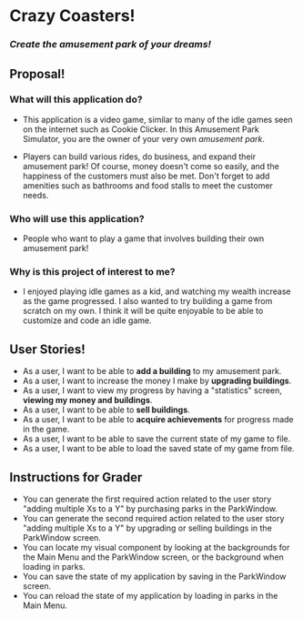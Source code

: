 # **Crazy Coasters!**

### *Create the amusement park of your dreams!*

## Proposal!

### What will this application do?

- This application is a video game, similar to many of the idle games seen on the internet such as Cookie Clicker.
In this Amusement Park Simulator, you are the owner of your very own *amusement park*. 

- Players can build various rides,
do business, and expand their amusement park! Of course, money doesn't come so easily, and the happiness of the customers
must also be met. Don't forget to add amenities such as bathrooms and food stalls to meet the customer needs.

### Who will use this application?

- People who want to play a game that involves building their own amusement park!

### Why is this project of interest to me?

- I enjoyed playing idle games as a kid, and watching my wealth increase as the game progressed.
I also wanted to try building a game from scratch on my own. I think it will be quite enjoyable
to be able to customize and code an idle game.

## User Stories!
- As a user, I want to be able to **add a building** to my amusement park.
- As a user, I want to increase the money I make by **upgrading buildings**.
- As a user, I want to view my progress by having a "statistics" screen,
**viewing my money and buildings**.
- As a user, I want to be able to **sell buildings**. 
- As a user, I want to be able to **acquire achievements** for progress made in the game.
- As a user, I want to be able to save the current state of my game to file.
- As a user, I want to be able to load the saved state of my game from file.

## Instructions for Grader

- You can generate the first required action related to the user story "adding multiple Xs to a Y" by purchasing parks
in the ParkWindow.
- You can generate the second required action related to the user story "adding multiple Xs to a Y" by upgrading or
selling buildings in the ParkWindow screen.
- You can locate my visual component by looking at the backgrounds for the Main Menu and the ParkWindow screen, or the
background when loading in parks.
- You can save the state of my application by saving in the ParkWindow screen.
- You can reload the state of my application by loading in parks in the Main Menu. 
